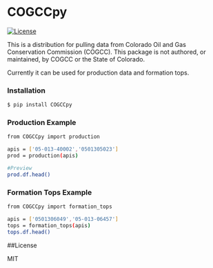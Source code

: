 # COGCCpy

[![License](http://img.shields.io/badge/license-MIT-blue.svg)](https://github.com/rocks_n_code/COGCCpy/blob/master/license)


This is a distribution for pulling data from Colorado Oil and Gas Conservation Commission (COGCC).  This package is not authored, or maintained, by COGCC or the State of Colorado.

Currently it can be used for production data and formation tops.


### Installation

```bash
$ pip install COGCCpy
```

### Production Example

```bash
from COGCCpy import production

apis = ['05-013-40002','0501305023']
prod = production(apis)

#Preview
prod.df.head()
```

### Formation Tops Example

```bash
from COGCCpy import formation_tops

apis = ['0501306049','05-013-06457']
tops = formation_tops(apis)
tops.df.head()
```

##License

MIT